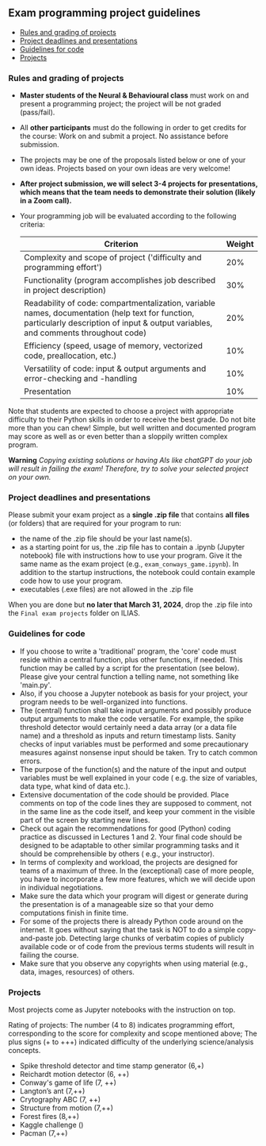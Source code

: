 ## Exam programming project guidelines

- [Rules and grading of projects](https://github.com/eulerlab/python_course/blob/master/exams/Readme.md#rules-and-grading-of-projects)
- [Project deadlines and presentations](https://github.com/eulerlab/python_course/blob/master/exams/Readme.md#project-deadlines-and-presentations)
- [Guidelines for code](https://github.com/eulerlab/python_course/blob/master/exams/Readme.md#guidelines-for-code)
- [Projects](https://github.com/eulerlab/python_course/blob/master/exams/Readme.md#projects)

### Rules and grading of projects

- **Master students of the Neural & Behavioural class** must work on and present a programming project; the project will
  be not graded (pass/fail).
- All **other participants** must do the following in order to get credits for the course: Work on and submit a project.
  No assistance before submission.
- The projects may be one of the proposals listed below or one of your own ideas. Projects based on your own ideas are
  very welcome!
- __After project submission, we will select 3-4 projects for presentations, which means that the team needs to demonstrate their solution (likely in a Zoom call).__ 
- Your programming job will be evaluated according to the following criteria:

  | Criterion                                                                                                                                                                             | Weight |
    |---------------------------------------------------------------------------------------------------------------------------------------------------------------------------------------|--------|
  | Complexity and scope of project ('difficulty and programming effort')                                                                                                                 | 20%    |
  | Functionality (program accomplishes job described in project description)                                                                                                             | 30%    |
  | Readability of code: compartmentalization, variable names, documentation (help text for function, particularly description of input & output variables, and comments throughout code) | 20%    |
  | Efficiency (speed, usage of memory, vectorized code, preallocation, etc.)                                                                                                             | 10%    |
  | Versatility of code: input & output arguments and error-checking and -handling                                                                                                        | 10%    |
  | Presentation                                                                                                                                                                          | 10%    |

Note that students are expected to choose a project with appropriate difficulty to their Python skills in order to
receive the best grade. Do not bite more than you can chew! Simple, but well written and documented program may score as
well as or even better than a sloppily written complex program.

**Warning** _Copying existing solutions or having AIs like chatGPT do your job will result in failing the exam!
Therefore, try to solve your selected project on your own._

### Project deadlines and presentations

Please submit your exam project as a **single .zip file** that contains **all files** (or folders) that are required for
your program to run:

- the name of the .zip file should be your last name(s).
- as a starting point for us, the .zip file has to contain a .ipynb (Jupyter notebook) file with instructions how to use
  your program. Give it the same name as the exam project (e.g., `exam_conways_game.ipynb`). In addition to the startup
  instructions, the notebook could contain example code how to use your program.
- executables (.exe files) are not allowed in the .zip file

When you are done but **no later that March 31, 2024**, drop the .zip file into the `Final exam projects` folder on
ILIAS.

### Guidelines for code

- If you choose to write a 'traditional' program, the 'core' code must reside within a central function, plus other
  functions, if needed. This function may be called by a script for the presentation (see below). Please give your
  central function a telling name, not something like 'main.py'.
- Also, if you choose a Jupyter notebook as basis for your project, your program needs to be well-organized into
  functions.
- The (central) function shall take input arguments and possibly produce output arguments to make the code versatile.
  For example, the spike threshold detector would certainly need a data array (or a data file name) and a threshold as
  inputs and return timestamp lists. Sanity checks of input variables must be performed and some precautionary measures
  against nonsense input should be taken. Try to catch common errors.
- The purpose of the function(s) and the nature of the input and output variables must be well explained in your code (
  e.g. the size of variables, data type, what kind of data etc.).
- Extensive documentation of the code should be provided. Place comments on top of the code lines they are supposed to
  comment, not in the same line as the code itself, and keep your comment in the visible part of the screen by starting
  new lines.
- Check out again the recommendations for good (Python) coding practice as discussed in Lectures 1 and 2. Your final
  code should be designed to be adaptable to other similar programming tasks and it should be comprehensible by others (
  e.g., your instructor).
- In terms of complexity and workload, the projects are designed for teams of a maximum of three. In the (exceptional)
  case of more people, you have to incorporate a few more features, which we will decide upon in individual
  negotiations.
- Make sure the data which your program will digest or generate during the presentation is of a manageable size so that
  your demo computations finish in finite time.
- For some of the projects there is already Python code around on the internet. It goes without saying that the task is
  NOT to do a simple copy-and-paste job. Detecting large chunks of verbatim copies of publicly available code or of code
  from the previous terms students will result in failing the course.
- Make sure that you observe any copyrights when using material (e.g., data, images, resources) of others.

### Projects

Most projects come as Jupyter notebooks with the instruction on top.

Rating of projects: The number (4 to 8) indicates programming effort, corresponding to the score for complexity and
scope mentioned above; The plus signs (+ to +++) indicated difficulty of the underlying science/analysis concepts.

- Spike threshold detector and time stamp generator (6,+)
- Reichardt motion detector (6, ++)
- Conway's game of life (7, ++)
- Langton’s ant (7,++)
- Crytography ABC (7, ++)
- Structure from motion (7,++)
- Forest fires (8,++)
- Kaggle challenge ()
- Pacman (7,++)

